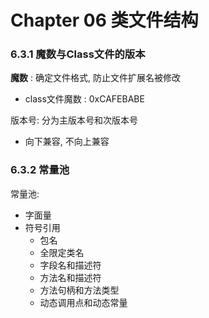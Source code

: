 # Chapter 06 类文件结构

### 6.3.1 魔数与Class文件的版本

**魔数** : 确定文件格式, 防止文件扩展名被修改
- class文件魔数 : 0xCAFEBABE

版本号: 分为主版本号和次版本号
- 向下兼容, 不向上兼容

### 6.3.2 常量池

常量池:
- 字面量
- 符号引用
    - 包名
    - 全限定类名
    - 字段名和描述符
    - 方法名和描述符
    - 方法句柄和方法类型
    - 动态调用点和动态常量